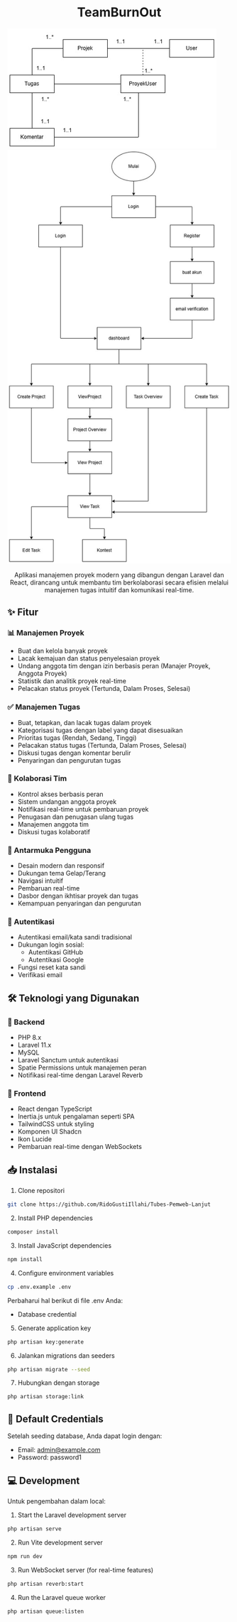 <div align="center">

  # TeamBurnOut
</div>

<div>
  <img src="public/ERD.jpg" alt="TeamSync Logo">
</div>

<div>
  <img src="public/Alursistem.jpg" alt="TeamSync Logo">
</div>

<p align="center">Aplikasi manajemen proyek modern yang dibangun dengan Laravel dan React, dirancang untuk membantu tim berkolaborasi secara efisien melalui manajemen tugas intuitif dan komunikasi real-time.</p>

## ✨ Fitur

### 📊 Manajemen Proyek

- Buat dan kelola banyak proyek
- Lacak kemajuan dan status penyelesaian proyek
- Undang anggota tim dengan izin berbasis peran (Manajer Proyek, Anggota Proyek)
- Statistik dan analitik proyek real-time
- Pelacakan status proyek (Tertunda, Dalam Proses, Selesai)

### ✅ Manajemen Tugas

- Buat, tetapkan, dan lacak tugas dalam proyek
- Kategorisasi tugas dengan label yang dapat disesuaikan
- Prioritas tugas (Rendah, Sedang, Tinggi)
- Pelacakan status tugas (Tertunda, Dalam Proses, Selesai)
- Diskusi tugas dengan komentar berulir
- Penyaringan dan pengurutan tugas

### 👥 Kolaborasi Tim

- Kontrol akses berbasis peran
- Sistem undangan anggota proyek
- Notifikasi real-time untuk pembaruan proyek
- Penugasan dan penugasan ulang tugas
- Manajemen anggota tim
- Diskusi tugas kolaboratif

### 🎨 Antarmuka Pengguna

- Desain modern dan responsif
- Dukungan tema Gelap/Terang
- Navigasi intuitif
- Pembaruan real-time
- Dasbor dengan ikhtisar proyek dan tugas
- Kemampuan penyaringan dan pengurutan

### 🔐 Autentikasi

- Autentikasi email/kata sandi tradisional
- Dukungan login sosial:
  - Autentikasi GitHub
  - Autentikasi Google
- Fungsi reset kata sandi
- Verifikasi email

## 🛠️ Teknologi yang Digunakan

### 🔧 Backend

- PHP 8.x
- Laravel 11.x
- MySQL
- Laravel Sanctum untuk autentikasi
- Spatie Permissions untuk manajemen peran
- Notifikasi real-time dengan Laravel Reverb

### 🎯 Frontend

- React dengan TypeScript
- Inertia.js untuk pengalaman seperti SPA
- TailwindCSS untuk styling
- Komponen UI Shadcn
- Ikon Lucide
- Pembaruan real-time dengan WebSockets

## 📥 Instalasi

1. Clone repositori

```bash
git clone https://github.com/RidoGustiIllahi/Tubes-Pemweb-Lanjut
```

2. Install PHP dependencies

```bash
composer install
```

3. Install JavaScript dependencies

```bash
npm install
```

4. Configure environment variables

```bash
cp .env.example .env
```

Perbaharui hal berikut di file .env Anda:

- Database credential

5. Generate application key

```bash
php artisan key:generate
```

6. Jalankan migrations dan seeders

```bash
php artisan migrate --seed
```

7. Hubungkan dengan storage

```bash
php artisan storage:link
```

## 👤 Default Credentials

Setelah seeding database, Anda dapat login dengan:

- Email: admin@example.com
- Password: password1

## 💻 Development

Untuk pengembahan dalam local:

1. Start the Laravel development server

```bash
php artisan serve
```

2. Run Vite development server

```bash
npm run dev
```

3. Run WebSocket server (for real-time features)

```bash
php artisan reverb:start
```

4. Run the Laravel queue worker

```bash
php artisan queue:listen
```
